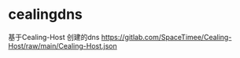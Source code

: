 # cealingdns
基于Cealing-Host 创建的dns
https://gitlab.com/SpaceTimee/Cealing-Host/raw/main/Cealing-Host.json
